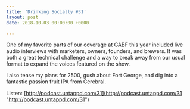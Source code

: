 ```yaml
---
title: 'Drinking Socially #31'
layout: post
date: 2018-10-03 00:00:00 +0000

---
```

One of my favorite parts of our coverage at GABF this year included live audio interviews with marketers, owners, founders, and brewers. It was both a great technical challenge and a way to break away from our usual format to expand the voices featured on the show. 

I also tease my plans for 2500, gush about Fort George, and dig into a fantastic passion fruit IPA from Cerebral.

Listen: [http://podcast.untappd.com/31](http://podcast.untappd.com/31 "http://podcast.untappd.com/31")